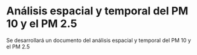 # Análisis espacial y temporal del PM 10 y el PM 2.5
 
 Se desarrollará un documento del análisis espacial y temporal del PM 10 y el PM 2.5
